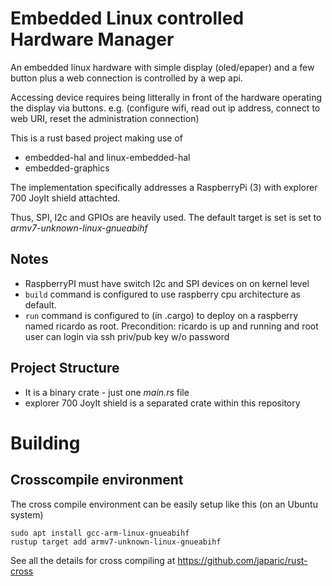 # Embedded Linux controlled Hardware Manager

An embedded linux hardware with simple display (oled/epaper) and a few button
plus a web connection is controlled by a wep api.

Accessing device requires being litterally in front of the hardware operating the
display via buttons. e.g. (configure wifi, read out ip address, connect to web URI,
reset the administration connection)

This is a rust based project making use of

* embedded-hal and linux-embedded-hal
* embedded-graphics

The implementation specifically addresses a RaspberryPi (3) 
with explorer 700 JoyIt shield attachted.

Thus, SPI, I2c and GPIOs are heavily used.
The default target is set is set to *armv7-unknown-linux-gnueabihf*

## Notes

* RaspberryPI must have switch I2c and SPI devices on on kernel level
* `build` command is configured to use raspberry cpu architecture as default.
* `run` command is configured to (in .cargo) to deploy on a raspberry named ricardo as root.
  Precondition: ricardo is up and running and root user can login via ssh priv/pub key w/o password

## Project Structure

* It is a binary crate - just one *main.rs* file
* explorer 700 JoyIt shield is a separated crate within this repository

# Building

## Crosscompile environment

The cross compile environment can be easily setup like this (on an Ubuntu system)

```
sudo apt install gcc-arm-linux-gnueabihf
rustup target add armv7-unknown-linux-gnueabihf

```

See all the details for cross compiling at https://github.com/japaric/rust-cross
